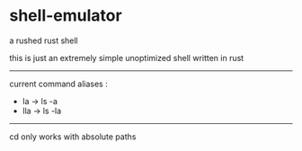 # shell-emulator
a rushed rust shell

this is just an extremely simple unoptimized shell written in rust
***
current command aliases :
- la  -> ls -a 
- lla -> ls -la
***
cd only works with absolute paths
